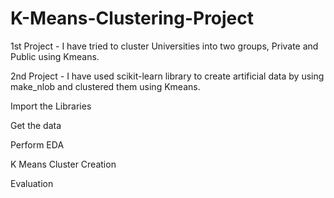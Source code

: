 # K-Means-Clustering-Project

1st Project - I have tried to cluster Universities into two groups, Private and Public using Kmeans.

2nd Project - I have used scikit-learn library to create artificial data by using make_nlob and clustered them using Kmeans.

Import the Libraries

Get the data

Perform EDA

K Means Cluster Creation

Evaluation
